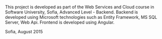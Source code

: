 This project is developed as part of the Web Services and Cloud course in Software University, Sofia, Advanced Level - Backend.
Backend is developed using Microsoft technologies such as Entity Framework, MS SQL Server, Web Api. Frontend is developed using Angular.

Sofia, August 2015
